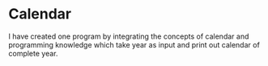 # Calendar
I have created one program by integrating the concepts of calendar and programming knowledge which take year as input and print out calendar of complete year.
